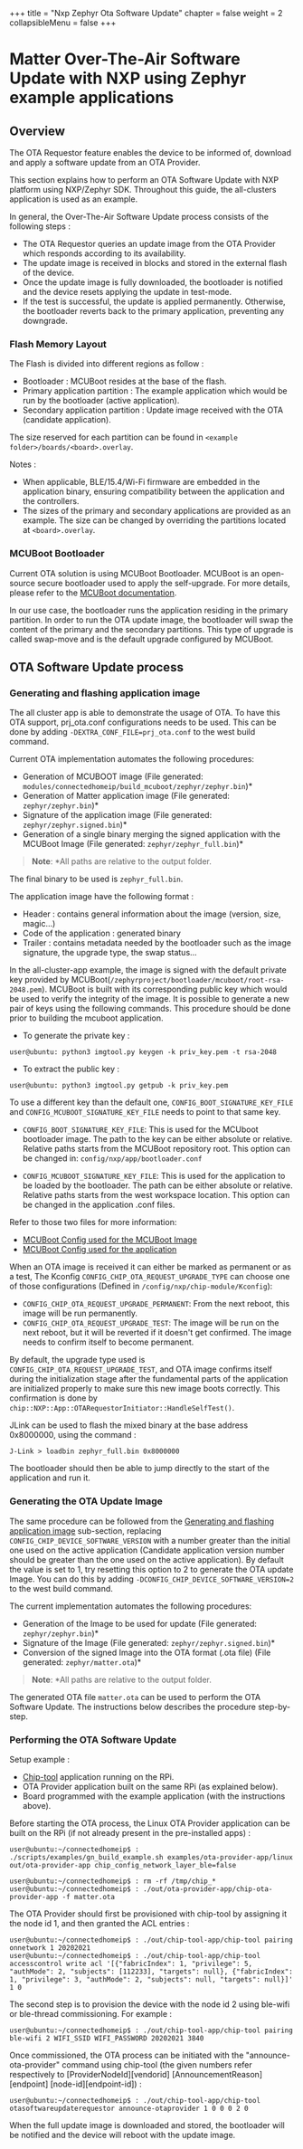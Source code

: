 +++
title = "Nxp Zephyr Ota Software Update"
chapter = false
weight = 2
collapsibleMenu = false
+++

# Matter Over-The-Air Software Update with NXP using Zephyr example applications

## Overview

The OTA Requestor feature enables the device to be informed of, download and
apply a software update from an OTA Provider.

This section explains how to perform an OTA Software Update with NXP platform
using NXP/Zephyr SDK. Throughout this guide, the all-clusters application is
used as an example.

In general, the Over-The-Air Software Update process consists of the following
steps :

-   The OTA Requestor queries an update image from the OTA Provider which
    responds according to its availability.
-   The update image is received in blocks and stored in the external flash of
    the device.
-   Once the update image is fully downloaded, the bootloader is notified and
    the device resets applying the update in test-mode.
-   If the test is successful, the update is applied permanently. Otherwise, the
    bootloader reverts back to the primary application, preventing any
    downgrade.

### Flash Memory Layout

The Flash is divided into different regions as follow :

-   Bootloader : MCUBoot resides at the base of the flash.
-   Primary application partition : The example application which would be run
    by the bootloader (active application).
-   Secondary application partition : Update image received with the OTA
    (candidate application).

The size reserved for each partition can be found in
`<example folder>/boards/<board>.overlay`.

Notes :

-   When applicable, BLE/15.4/Wi-Fi firmware are embedded in the application
    binary, ensuring compatibility between the application and the controllers.
-   The sizes of the primary and secondary applications are provided as an
    example. The size can be changed by overriding the partitions located at
    `<board>.overlay`.

### MCUBoot Bootloader

Current OTA solution is using MCUBoot Bootloader. MCUBoot is an open-source
secure bootloader used to apply the self-upgrade. For more details, please refer
to the
[MCUBoot documentation](https://github.com/mcu-tools/mcuboot/blob/main/docs/design.md).

In our use case, the bootloader runs the application residing in the primary
partition. In order to run the OTA update image, the bootloader will swap the
content of the primary and the secondary partitions. This type of upgrade is
called swap-move and is the default upgrade configured by MCUBoot.

## OTA Software Update process

### Generating and flashing application image

The all cluster app is able to demonstrate the usage of OTA. To have this OTA
support, prj_ota.conf configurations needs to be used. This can be done by
adding `-DEXTRA_CONF_FILE=prj_ota.conf` to the west build command.

Current OTA implementation automates the following procedures:

-   Generation of MCUBOOT image (File generated:
    `modules/connectedhomeip/build_mcuboot/zephyr/zephyr.bin`)\*
-   Generation of Matter application image (File generated:
    `zephyr/zephyr.bin`)\*
-   Signature of the application image (File generated:
    `zephyr/zephyr.signed.bin`)\*
-   Generation of a single binary merging the signed application with the
    MCUBoot Image (File generated: `zephyr/zephyr_full.bin`)\*

> **Note**: \*All paths are relative to the output folder.

The final binary to be used is `zephyr_full.bin`.

The application image have the following format :

-   Header : contains general information about the image (version, size,
    magic...)
-   Code of the application : generated binary
-   Trailer : contains metadata needed by the bootloader such as the image
    signature, the upgrade type, the swap status...

In the all-cluster-app example, the image is signed with the default private key
provided by MCUBoot(`/zephyrproject/bootloader/mcuboot/root-rsa-2048.pem`).
MCUBoot is built with its corresponding public key which would be used to verify
the integrity of the image. It is possible to generate a new pair of keys using
the following commands. This procedure should be done prior to building the
mcuboot application.

-   To generate the private key :

```
user@ubuntu: python3 imgtool.py keygen -k priv_key.pem -t rsa-2048
```

-   To extract the public key :

```
user@ubuntu: python3 imgtool.py getpub -k priv_key.pem
```

To use a different key than the default one, `CONFIG_BOOT_SIGNATURE_KEY_FILE`
and `CONFIG_MCUBOOT_SIGNATURE_KEY_FILE` needs to point to that same key.

-   `CONFIG_BOOT_SIGNATURE_KEY_FILE`: This is used for the MCUboot bootloader
    image. The path to the key can be either absolute or relative. Relative
    paths starts from the MCUBoot repository root. This option can be changed
    in: `config/nxp/app/bootloader.conf`

-   `CONFIG_MCUBOOT_SIGNATURE_KEY_FILE`: This is used for the application to be
    loaded by the bootloader. The path can be either absolute or relative.
    Relative paths starts from the west workspace location. This option can be
    changed in the application .conf files.

Refer to those two files for more information:

-   [MCUBoot Config used for the MCUBoot Image](https://github.com/zephyrproject-rtos/mcuboot/blob/main/boot/zephyr/Kconfig)
-   [MCUBoot Config used for the application](https://github.com/zephyrproject-rtos/zephyr/blob/main/modules/Kconfig.mcuboot)

When an OTA image is received it can either be marked as permanent or as a test,
The Kconfig `CONFIG_CHIP_OTA_REQUEST_UPGRADE_TYPE` can choose one of those
configurations (Defined in `/config/nxp/chip-module/Kconfig`):

-   `CONFIG_CHIP_OTA_REQUEST_UPGRADE_PERMANENT`: From the next reboot, this
    image will be run permanently.
-   `CONFIG_CHIP_OTA_REQUEST_UPGRADE_TEST`: The image will be run on the next
    reboot, but it will be reverted if it doesn't get confirmed. The image needs
    to confirm itself to become permanent.

By default, the upgrade type used is `CONFIG_CHIP_OTA_REQUEST_UPGRADE_TEST`, and
OTA image confirms itself during the initialization stage after the fundamental
parts of the application are initialized properly to make sure this new image
boots correctly. This confirmation is done by
`chip::NXP::App::OTARequestorInitiator::HandleSelfTest()`.

JLink can be used to flash the mixed binary at the base address 0x8000000, using
the command :

```
J-Link > loadbin zephyr_full.bin 0x8000000
```

The bootloader should then be able to jump directly to the start of the
application and run it.

### Generating the OTA Update Image

The same procedure can be followed from the
[Generating and flashing application image](#generating-and-flashing-application-image)
sub-section, replacing `CONFIG_CHIP_DEVICE_SOFTWARE_VERSION` with a number
greater than the initial one used on the active application (Candidate
application version number should be greater than the one used on the active
application). By default the value is set to 1, try resetting this option to 2
to generate the OTA update Image. You can do this by adding
`-DCONFIG_CHIP_DEVICE_SOFTWARE_VERSION=2` to the west build command.

The current implementation automates the following procedures:

-   Generation of the Image to be used for update (File generated:
    `zephyr/zephyr.bin`)\*
-   Signature of the Image (File generated: `zephyr/zephyr.signed.bin`)\*
-   Conversion of the signed Image into the OTA format (.ota file) (File
    generated: `zephyr/matter.ota`)\*

> **Note**: \*All paths are relative to the output folder.

The generated OTA file `matter.ota` can be used to perform the OTA Software
Update. The instructions below describes the procedure step-by-step.

### Performing the OTA Software Update

Setup example :

-   [Chip-tool](../../../examples/chip-tool/README.md) application running on
    the RPi.
-   OTA Provider application built on the same RPi (as explained below).
-   Board programmed with the example application (with the instructions above).

Before starting the OTA process, the Linux OTA Provider application can be built
on the RPi (if not already present in the pre-installed apps) :

```
user@ubuntu:~/connectedhomeip$ : ./scripts/examples/gn_build_example.sh examples/ota-provider-app/linux out/ota-provider-app chip_config_network_layer_ble=false

user@ubuntu:~/connectedhomeip$ : rm -rf /tmp/chip_*
user@ubuntu:~/connectedhomeip$ : ./out/ota-provider-app/chip-ota-provider-app -f matter.ota
```

The OTA Provider should first be provisioned with chip-tool by assigning it the
node id 1, and then granted the ACL entries :

```
user@ubuntu:~/connectedhomeip$ : ./out/chip-tool-app/chip-tool pairing onnetwork 1 20202021
user@ubuntu:~/connectedhomeip$ : ./out/chip-tool-app/chip-tool accesscontrol write acl '[{"fabricIndex": 1, "privilege": 5, "authMode": 2, "subjects": [112233], "targets": null}, {"fabricIndex": 1, "privilege": 3, "authMode": 2, "subjects": null, "targets": null}]' 1 0
```

The second step is to provision the device with the node id 2 using ble-wifi or
ble-thread commissioning. For example :

```
user@ubuntu:~/connectedhomeip$ : ./out/chip-tool-app/chip-tool pairing ble-wifi 2 WIFI_SSID WIFI_PASSWORD 20202021 3840
```

Once commissioned, the OTA process can be initiated with the
"announce-ota-provider" command using chip-tool (the given numbers refer
respectively to [ProviderNodeId][vendorid] [AnnouncementReason][endpoint]
[node-id][endpoint-id]) :

```
user@ubuntu:~/connectedhomeip$ : ./out/chip-tool-app/chip-tool otasoftwareupdaterequestor announce-otaprovider 1 0 0 0 2 0
```

When the full update image is downloaded and stored, the bootloader will be
notified and the device will reboot with the update image.
